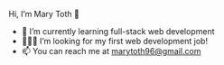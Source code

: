 Hi, I’m Mary Toth 👋 
<!-- - 👀 I’m interested in ... -->
- 🌱 I’m currently learning full-stack web development
- 👩🏼‍💻 I’m looking for my first web development job!
- 📫 You can reach me at marytoth96@gmail.com

<!---
mary-toth/mary-toth is a ✨ special ✨ repository because its `README.md` (this file) appears on your GitHub profile.
You can click the Preview link to take a look at your changes.
--->
